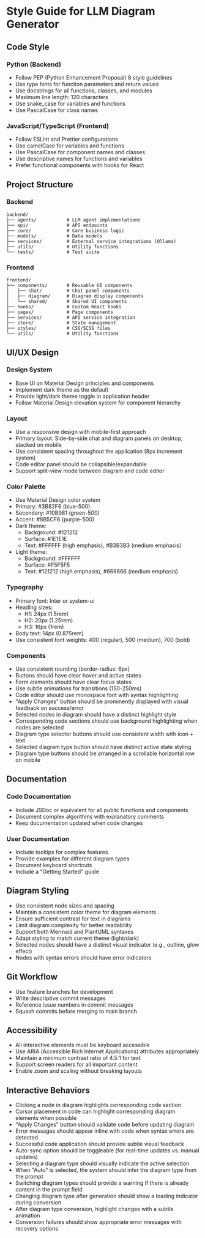 # Style Guide for LLM Diagram Generator

## Code Style

### Python (Backend)
- Follow PEP (Python Enhancement Proposal) 8 style guidelines
- Use type hints for function parameters and return values
- Use docstrings for all functions, classes, and modules
- Maximum line length: 120 characters
- Use snake_case for variables and functions
- Use PascalCase for class names

### JavaScript/TypeScript (Frontend)
- Follow ESLint and Prettier configurations
- Use camelCase for variables and functions
- Use PascalCase for component names and classes
- Use descriptive names for functions and variables
- Prefer functional components with hooks for React

## Project Structure

### Backend
```
backend/
├── agents/           # LLM agent implementations
├── api/              # API endpoints
├── core/             # Core business logic
├── models/           # Data models
├── services/         # External service integrations (Ollama)
├── utils/            # Utility functions
└── tests/            # Test suite
```

### Frontend
```
frontend/
├── components/       # Reusable UI components
│   ├── chat/         # Chat panel components
│   ├── diagram/      # Diagram display components
│   └── shared/       # Shared UI components
├── hooks/            # Custom React hooks
├── pages/            # Page components
├── services/         # API service integration
├── store/            # State management
├── styles/           # CSS/SCSS files
└── utils/            # Utility functions
```

## UI/UX Design

### Design System
- Base UI on Material Design principles and components
- Implement dark theme as the default
- Provide light/dark theme toggle in application header
- Follow Material Design elevation system for component hierarchy

### Layout
- Use a responsive design with mobile-first approach
- Primary layout: Side-by-side chat and diagram panels on desktop, stacked on mobile
- Use consistent spacing throughout the application (8px increment system)
- Code editor panel should be collapsible/expandable
- Support split-view mode between diagram and code editor

### Color Palette
- Use Material Design color system
- Primary: #3B82F6 (blue-500)
- Secondary: #10B981 (green-500)
- Accent: #8B5CF6 (purple-500)
- Dark theme:
  - Background: #121212
  - Surface: #1E1E1E
  - Text: #FFFFFF (high emphasis), #B3B3B3 (medium emphasis)
- Light theme:
  - Background: #FFFFFF
  - Surface: #F5F5F5
  - Text: #121212 (high emphasis), #666666 (medium emphasis)

### Typography
- Primary font: Inter or system-ui
- Heading sizes:
  - H1: 24px (1.5rem)
  - H2: 20px (1.25rem)
  - H3: 16px (1rem)
- Body text: 14px (0.875rem)
- Use consistent font weights: 400 (regular), 500 (medium), 700 (bold)

### Components
- Use consistent rounding (border-radius: 6px)
- Buttons should have clear hover and active states
- Form elements should have clear focus states
- Use subtle animations for transitions (150-250ms)
- Code editor should use monospace font with syntax highlighting
- "Apply Changes" button should be prominently displayed with visual feedback on success/error
- Selected nodes in diagram should have a distinct highlight style
- Corresponding code sections should use background highlighting when nodes are selected
- Diagram type selector buttons should use consistent width with icon + text
- Selected diagram type button should have distinct active state styling
- Diagram type buttons should be arranged in a scrollable horizontal row on mobile

## Documentation

### Code Documentation
- Include JSDoc or equivalent for all public functions and components
- Document complex algorithms with explanatory comments
- Keep documentation updated when code changes

### User Documentation
- Include tooltips for complex features
- Provide examples for different diagram types
- Document keyboard shortcuts
- Include a "Getting Started" guide

## Diagram Styling
- Use consistent node sizes and spacing
- Maintain a consistent color theme for diagram elements
- Ensure sufficient contrast for text in diagrams
- Limit diagram complexity for better readability
- Support both Mermaid and PlantUML syntaxes
- Adapt styling to match current theme (light/dark)
- Selected nodes should have a distinct visual indicator (e.g., outline, glow effect)
- Nodes with syntax errors should have error indicators

## Git Workflow
- Use feature branches for development
- Write descriptive commit messages
- Reference issue numbers in commit messages
- Squash commits before merging to main branch

## Accessibility
- All interactive elements must be keyboard accessible
- Use ARIA (Accessible Rich Internet Applications) attributes appropriately
- Maintain a minimum contrast ratio of 4.5:1 for text
- Support screen readers for all important content
- Enable zoom and scaling without breaking layouts

## Interactive Behaviors
- Clicking a node in diagram highlights corresponding code section
- Cursor placement in code can highlight corresponding diagram elements when possible
- "Apply Changes" button should validate code before updating diagram
- Error messages should appear inline with code when syntax errors are detected
- Successful code application should provide subtle visual feedback
- Auto-sync option should be toggleable (for real-time updates vs. manual updates)
- Selecting a diagram type should visually indicate the active selection
- When "Auto" is selected, the system should infer the diagram type from the prompt
- Switching diagram types should provide a warning if there is already content in the prompt field
- Changing diagram type after generation should show a loading indicator during conversion
- After diagram type conversion, highlight changes with a subtle animation
- Conversion failures should show appropriate error messages with recovery options
